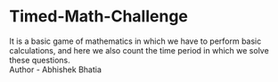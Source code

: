 # Timed-Math-Challenge
It is a basic game of mathematics in which we have to perform basic calculations, and here we also count the time period in which we solve these questions.
<br> Author - Abhishek Bhatia

